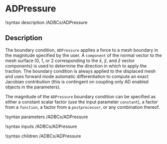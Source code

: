 # ADPressure

!syntax description /ADBCs/ADPressure<RESIDUAL>

## Description

The boundary condition, `ADPressure` applies a force to a mesh boundary in the
magnitude specified by the user. A `component` of the normal vector to the mesh
surface (0, 1, or 2 corresponding to the $\hat{x}$, $\hat{y}$, and $\hat{z}$
vector components) is used to determine the direction in which to apply the
traction. The boundary condition is always applied to the displaced mesh and
uses forward mode automatic differentiation to compute an exact Jacobian
contribution (this is contingent on coupling only AD enabled objects in the
parameters).

The magnitude of the `ADPressure` boundary condition can be specified as either
a constant scalar factor (use the input parameter `constant`), a factor from a
`function`, a factor from a `postprocessor`, or any combination thereof.

!syntax parameters /ADBCs/ADPressure<RESIDUAL>

!syntax inputs /ADBCs/ADPressure<RESIDUAL>

!syntax children /ADBCs/ADPressure<RESIDUAL>
